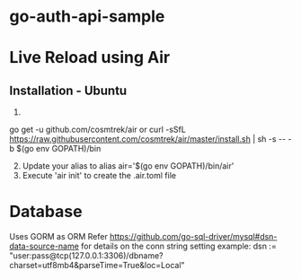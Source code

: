 # go-auth-api-sample

# Live Reload using Air
## Installation - Ubuntu

1. 
go get -u github.com/cosmtrek/air
or
curl -sSfL https://raw.githubusercontent.com/cosmtrek/air/master/install.sh | sh -s -- -b $(go env GOPATH)/bin

2. Update your alias to alias air='$(go env GOPATH)/bin/air'
3. Execute 'air init' to create the .air.toml file

# Database
Uses GORM as ORM
Refer https://github.com/go-sql-driver/mysql#dsn-data-source-name for details on the conn string setting
example: dsn := "user:pass@tcp(127.0.0.1:3306)/dbname?charset=utf8mb4&parseTime=True&loc=Local"